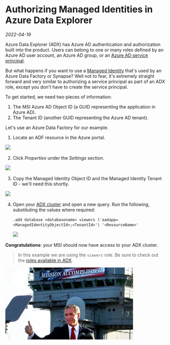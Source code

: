 # Authorizing Managed Identities in Azure Data Explorer
*2022-04-19*

Azure Data Explorer (ADX) has Azure AD authentication and authorization built into the product.  Users can belong to one or many roles defined by an Azure AD user account, an Azure AD group, or an [Azure AD service principal](https://docs.microsoft.com/en-us/azure/data-explorer/provision-azure-ad-app).  

But what happens if you want to use a [Managed Identity](https://docs.microsoft.com/en-us/azure/active-directory/managed-identities-azure-resources/overview) that's used by an Azure Data Factory or Synapse?  Well not to fear, it's extremely straight forward and very similar to authorizing a service principal as part of an ADX role, except you don't have to create the service principal.  

To get started, we need two pieces of information: 

1. The MSI Azure AD Object ID (a GUID representing the application in Azure AD). 
2. The Tenant ID (another GUID representing the Azure AD tenant). 

Let's use an Azure Data Factory for our example.  

1. Locate an ADF resource in the Azure portal. 
<img src="2022-04-19 17_16_02-Data factories - Microsoft Azure - Work - Microsoft​ Edge.png" />

2. Click *Properties* under the *Settings* section.
<img src="2022-04-19 17_17_28-GmAdfTest - Microsoft Azure - Work - Microsoft​ Edge.png" />

3. Copy the Managed Identity Object ID and the Managed Identity Tenant ID - we'll need this shortly. 
<img src="2022-04-19 17_18_27-GmAdfTest - Microsoft Azure - Work - Microsoft​ Edge.png" />

4. Open your [ADX cluster](https://dataexplorer.azure.com) and open a new query. Run the following, substituting the values where required: 
    ```kql
    .add database <databasename> viewers ('aadapp=<ManagedIdentityObjectId>;<TenantId>') '<ResourceName>'
    ```
    <img src="2022-04-19 17_28_10-adx_ Azure Data Explorer - Work - Microsoft​ Edge.png" />

**Congratulations**: your MSI should now have access to your ADX cluster. 
> In this example we are using the `viewers` role.  Be sure to check out the [roles available in ADX](https://docs.microsoft.com/en-us/azure/data-explorer/kusto/management/security-roles#managing-database-security-roles).

<img src="missionaccomplished.jpg" width="400" />